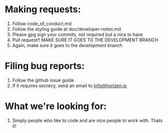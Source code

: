 # Making requests:

1. Follow code_of_conduct.md
2. Follow the styling guide at doc/developer-notes.md
3. Please gpg sign your commits, not required but a nice to have
4. Pull request!! MAKE SURE IT GOES TO THE DEVELOPMENT BRANCH
5. Again, make sure it goes to the development branch

# Filing bug reports:

1. Follow the github issue guide
2. If it requires secrecy, send an email to info@horizen.io

# What we're looking for:

1. Simply people who like to code and are nice people to work with. Thats it!
